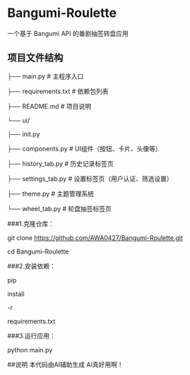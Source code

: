 # Bangumi-Roulette

一个基于 Bangumi API 的番剧抽签转盘应用



## 项目文件结构

├── main.py                  # 主程序入口

├── requirements.txt # 依赖包列表

├── README.md # 项目说明

└── ui/

 ├── init.py

 ├── components.py # UI组件（按钮、卡片、头像等）

 ├── history_tab.py # 历史记录标签页

 ├── settings_tab.py # 设置标签页（用户认证、筛选设置）

 ├── theme.py # 主题管理系统

 └── wheel_tab.py # 轮盘抽签标签页



###1.克隆仓库：


 git clone https://github.com/AWA0427/Bangumi-Roulette.git

 cd Bangumi-Roulette

###2.安装依赖： 

pip

install

-r

requirements.txt 


###3.运行应用：

 

 python main.py




##说明
本代码由AI辅助生成
AI真好用啊！
